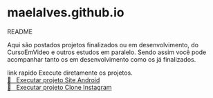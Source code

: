 # maelalves.github.io
README

Aqui são postados projetos finalizados ou em desenvolvimento, do CursoEmVideo e outros estudos em paralelo.
Sendo assim você pode acompanhar tanto os em desenvolvimento como os já finalizados.

link rapido
Execute diretamente os projetos.
<br>
<a href="https://maelalves.github.io/android/index.html" target="_blank"> &#x1F517; &nbsp; Executar projeto Site Android</a>
<br>
<a href="https://maelalves.github.io/landingPageInstagram/#" traget="_blank"> &#x1F517; &nbsp; Executar projeto Clone Instagram</a>


